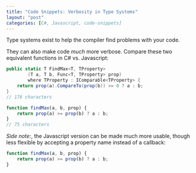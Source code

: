 ```yaml
---
title: "Code Snippets: Verbosity in Type Systems"
layout: "post"
categories: [C#, Javascript, code-snippets]
---
```


Type systems exist to help the compiler find problems with your code.

They can also make code _much_ more verbose.
Compare these two equivalent functions in C# vs. Javascript:

```csharp
public static T FindMax<T, TProperty>
		(T a, T b, Func<T, TProperty> prop) 
		where TProperty : IComparable<TProperty> {
	return prop(a).CompareTo(prop(b)) >= 0 ? a : b;
}
// 176 characters
```

```js
function findMax(a, b, prop) {
    return prop(a) >= prop(b) ? a : b;
}
// 75 characters
```

_Side note:_, the Javascript version can be made much more usable, though less flexible by accepting a property name instead of a callback:

```js
function findMax(a, b, prop) {
    return prop(a) >= prop(b) ? a : b;
}
```